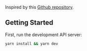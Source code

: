 Inspired by this [Github repository](https://github.com/javierlecca/nodejs-hexagonal-architecture-and-unit-test).

## Getting Started

First, run the development API server:

```bash
yarn install && yarn dev
```